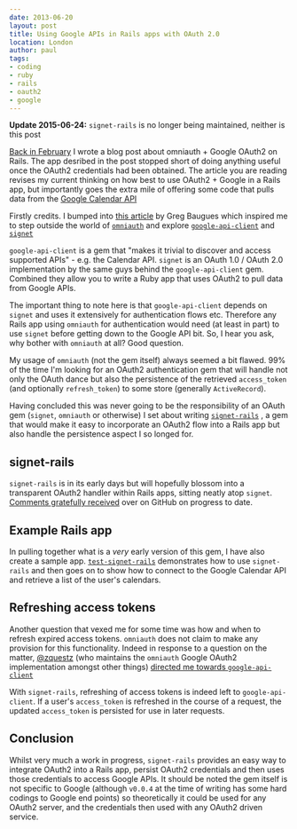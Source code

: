```yaml
---
date: 2013-06-20
layout: post
title: Using Google APIs in Rails apps with OAuth 2.0
location: London
author: paul
tags:
- coding
- ruby
- rails
- oauth2
- google
---
```

**Update 2015-06-24:** `signet-rails` is no longer being maintained, neither is this post</br>

[Back in February](/2013/02/19/omniauth-google-oauth2-example.html) I wrote a blog post about omniauth + Google OAuth2
on Rails. The app desribed in the post stopped short of doing anything useful once the OAuth2 credentials had been
obtained. The article you are reading revises my current thinking on how best to use OAuth2 + Google in a Rails app, but
importantly goes the extra mile of offering some code that pulls data from the [Google Calendar
API](https://developers.google.com/google-apps/calendar/)

Firstly credits. I bumped into [this article](http://blog.baugues.com/google-calendar-api-oauth2-and-ruby-on-rails) by
Greg Baugues which inspired me to step outside the world of [`omniauth`](https://github.com/intridea/omniauth) and
explore [`google-api-client`](https://github.com/google/google-api-ruby-client) and
[`signet`](https://github.com/google/signet)

`google-api-client` is a gem that "makes it trivial to discover and access supported APIs" - e.g. the Calendar API.
`signet` is an OAuth 1.0 / OAuth 2.0 implementation by the same guys behind the `google-api-client` gem. Combined they
allow you to write a Ruby app that uses OAuth2 to pull data from Google APIs.

The important thing to note here is that `google-api-client` depends on `signet` and uses it extensively for
authentication flows etc. Therefore any Rails app using `omniauth` for authentication would need (at least in part) to
use `signet` before getting down to the Google API bit. So, I hear you ask, why bother with `omniauth` at all? Good
question.

My usage of `omniauth` (not the gem itself) always seemed a bit flawed. 99% of the time I'm looking for an OAuth2
authentication gem that will handle not only the OAuth dance but also the persistence of the retrieved `access_token`
(and optionally `refresh_token`) to some store (generally `ActiveRecord`).

Having concluded this was never going to be the responsibility of an OAuth gem (`signet`, `omniauth` or otherwise) I set
about writing [`signet-rails`](https://github.com/myitcv/signet-rails) , a gem that would make it easy to incorporate an
OAuth2 flow into a Rails app but also handle the persistence aspect I so longed for.

## signet-rails

`signet-rails` is in its early days but will hopefully blossom into a transparent OAuth2 handler within Rails apps,
sitting neatly atop `signet`. [Comments gratefully received](https://github.com/myitcv/signet-rails/issues) over on
GitHub on progress to date.

## Example Rails app

In pulling together what is a _very_ early version of this gem, I have also create a sample app.
[`test-signet-rails`](https://github.com/myitcv/test-signet-rails) demonstrates how to use `signet-rails` and then goes
on to show how to connect to the Google Calendar API and retrieve a list of the user's calendars.

## Refreshing access tokens

Another question that vexed me for some time was how and when to refresh expired access tokens. `omniauth` does not
claim to make any provision for this functionality. Indeed in response to a question on the matter,
[@zquestz](https://github.com/zquestz) (who maintains the `omniauth` Google OAuth2 implementation amongst other things)
[directed me towards `google-api-client`](https://github.com/intridea/omniauth-oauth2/issues/40#issuecomment-19335998)

With `signet-rails`, refreshing of access tokens is indeed left to `google-api-client`. If a user's `access_token` is
refreshed in the course of a request, the updated `access_token` is persisted for use in later requests.

## Conclusion

Whilst very much a work in progress, `signet-rails` provides an easy way to integrate OAuth2 into a Rails app, persist
OAuth2 credentials and then uses those credentials to access Google APIs. It should be noted the gem itself is not
specific to Google (although `v0.0.4` at the time of writing has some hard codings to Google end points) so
theoretically it could be used for any OAuth2 server, and the credentials then used with any OAuth2 driven service.
